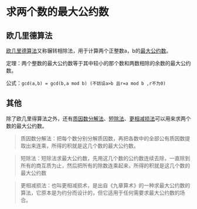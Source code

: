 # 求两个数的最大公约数

## 欧几里德算法

[欧几里德算法](https://baike.baidu.com/item/%E6%AC%A7%E5%87%A0%E9%87%8C%E5%BE%B7%E7%AE%97%E6%B3%95/9002848?fr=aladdin)又称辗转相除法，用于计算两个正整数a，b的[最大公约数](https://baike.baidu.com/item/%E6%9C%80%E5%A4%A7%E5%85%AC%E7%BA%A6%E6%95%B0)。

定理：两个整数的最大公约数等于其中较小的那个数和两数相除的余数的最大公约数。

公式：`gcd(a,b) = gcd(b,a mod b) (不妨设a>b 且r=a mod b ,r不为0)`

## 其他

除了欧几里得算法之外，还有[质因数分解法](https://baike.baidu.com/item/%E5%88%86%E8%A7%A3%E8%B4%A8%E5%9B%A0%E6%95%B0)、[短除法](https://baike.baidu.com/item/%E7%9F%AD%E9%99%A4%E6%B3%95)、[更相减损法](https://baike.baidu.com/item/%E6%9B%B4%E7%9B%B8%E5%87%8F%E6%8D%9F%E6%B3%95)可以用来求两个数的最大公约数。

> 质因数分解法：把每个数分别分解质因数，再把各数中的全部公有质因数提取出来连乘，所得的积就是这几个数的最大公约数。

>短除法：短除法求最大公约数，先用这几个数的公约数连续去除，一直除到所有的商互质为止，然后把所有的除数连乘起来，所得的积就是这几个数的最大公约数

>更相减损法：也叫更相减损术，是出自《九章算术》的一种求最大公约数的算法，它原本是为约分而设计的，但它适用于任何需要求最大公约数的场合。